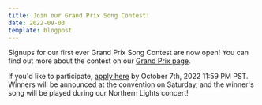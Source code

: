 ```yaml
---
title: Join our Grand Prix Song Contest!
date: 2022-09-03
template: blogpost
---
```


Signups for our first ever Grand Prix Song Contest are now open! You can find out more about the contest on our [Grand Prix page](/events/grandprix).

If you'd like to participate, [apply here](https://idolfe.st/grandprixapp) by October 7th, 2022 11:59 PM PST. Winners will be announced at the convention on Saturday, and the winner's song will be played during our Northern Lights concert!
